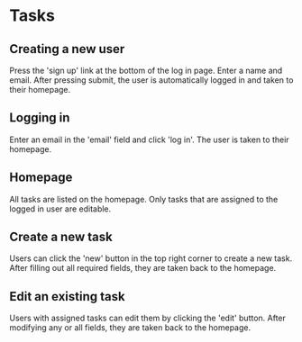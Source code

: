 # Tasks

## Creating a new user

Press the 'sign up' link at the bottom of the log in page. Enter a name and
email. After pressing submit, the user is automatically logged in and taken
to their homepage.

## Logging in

Enter an email in the 'email' field and click 'log in'. The user is taken to
their homepage.

## Homepage

All tasks are listed on the homepage. Only tasks that are assigned to the
logged in user are editable.

## Create a new task

Users can click the 'new' button in the top right corner to create a new task.
After filling out all required fields, they are taken back to the homepage.

## Edit an existing task

Users with assigned tasks can edit them by clicking the 'edit' button. After
modifying any or all fields, they are taken back to the homepage.
